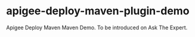 apigee-deploy-maven-plugin-demo
===============================

Apigee Deploy Maven Maven Demo. To be introduced on Ask The Expert.
